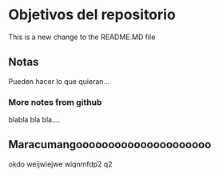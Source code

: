 # Objetivos del repositorio

This is a new change to the README.MD file


## Notas
Pueden hacer lo que quieran...

### More notes from github
blabla bla bla....


## Maracumangooooooooooooooooooooo
okdo weijwiejwe wiqnmfdp2 q2
